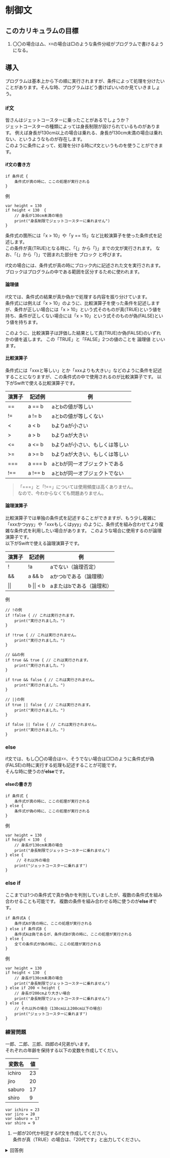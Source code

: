 # 制御文

## このカリキュラムの目標
1. 〇〇の場合は△、☓☓の場合は□のような条件分岐がプログラムで書けるようになる。

## 導入
プログラムは基本上から下の順に実行されますが、条件によって処理を分けたいことがあります。そんな時、プログラムはどう書けばいいのか見ていきましょう。

### if文
皆さんはジェットコースターに乗ったことがあるでしょうか？  
ジェットコースターの種類によっては身長制限が設けられているものがあります。
例えば身長が130cm以上の場合は乗れる、身長が130cm未満の場合は乗れない、というようなものが存在します。  
このように条件によって、処理を分ける時にif文というものを使うことができます。

#### if文の書き方

```
if 条件式 {
	条件式が真の時に、ここの処理が実行される
}
```

例

```
var height = 130
if height < 130  {
    // 身長が130cm未満の場合
    print("身長制限でジェットコースターに乗れません")
}
```


条件式の箇所には「x > 10」や「y == 15」など比較演算子を使った条件式を記述します。   
この条件が真(TRUE)となる時に、「{」から「}」までの文が実行されます。 なお、「{」から「}」で囲まれた部分を ブロック と呼びます。

if文の場合には、条件式が真の時にブロック内に記述された文を実行されます。ブロックはプログラムの中である範囲を区分するために使われます。

#### 論理値
if文では、条件式の結果が真か偽かで処理する内容を振り分けています。  
条件式には例えば「x > 10」のように、比較演算子を使った条件を記述しますが、条件が正しい場合には「x > 10」という式そのものが真(TRUE)という値を持ち、条件が正しくない場合には「x > 10」という式そのものが偽(FALSE)という値を持ちます。

このように、比較演算子は評価した結果として真(TRUE)か偽(FALSE)のいずれかの値を返します。
この「TRUE」と「FALSE」2つの値のことを 論理値 といいます。

#### 比較演算子
条件式には「xxxと等しい」とか「xxxよりも大きい」などのように条件を記述することになりますが、この条件式の中で使用されるのが比較演算子です。
以下がSwiftで使える比較演算子です。

|演算子|記述例|例|
|---|---|---|
|==|a == b|aとbの値が等しい|
|!=|a != b|aとbの値が等しくない|
|<|	a < b|bよりaが小さい|
|>|	a > b|bよりaが大きい|
|<=|a <= b|bよりaが小さい、もしくは等しい|
|>=|a >= b|bよりaが大きい、もしくは等しい|
|===|a === b|aとbが同一オブジェクトである|
|!==|a !== b|aとbが同一オブジェクトでない|

> 「===」と「!==」については使用頻度は高くありません。  
> なので、今わからなくても問題ありません。

#### 論理演算子
比較演算子では単独の条件式を記述することができますが、もう少し複雑に「xxxかつyyy」や「xxxもしくはyyy」のように、条件式を組み合わせてより複雑な条件式を利用したい場合があります。 このような場合に使用するのが論理演算子です。  
以下がSwiftで使える論理演算子です。

|演算子|記述例|例|
|---|---|---|
|!|!a|aでない（論理否定）|
|&&|a && b|aかつbである（論理積）|
|&#124;&#124;|b &#124;&#124; < b|aまたはbである（論理和）|

例

```
// !の例
if !false { // これは実行されます。
    print("実行されました。")
}

if !true { // これは実行されません。
    print("実行されました。")
}

// &&の例
if true && true { // これは実行されます。
    print("実行されました。")
}

if true && false { // これは実行されません。
    print("実行されました。")
}

// ||の例
if true || false { // これは実行されます。
    print("実行されました。")
}

if false || false { // これは実行されません。
    print("実行されました。")
}
```


### else
if文では、もし〇〇の場合は☓☓、そうでない場合は□□のように条件式が偽(FALSE)の時に実行する処理も記述することが可能です。  
そんな時に使うのが**else**です。

#### elseの書き方

```
if 条件式 {
	条件式が真の時に、ここの処理が実行される
} else {
	条件式が偽の時に、ここの処理が実行される
}
```

例

```
var height = 130
if height < 130  {
    // 身長が130cm未満の場合
    print("身長制限でジェットコースターに乗れません")
} else {
	 // それ以外の場合
    print("ジェットコースターに乗れます")
}
```

### else if
ここまでは1つの条件式で真か偽かを判別していましたが、複数の条件式を組み合わせることも可能です。 複数の条件を組み合わせる時に使うのが**else if**です。

```
if 条件式A {
	条件式Aが真の時に、ここの処理が実行される
} else if 条件式B {
	条件式Aは偽であるが、条件式Bが真の時に、ここの処理が実行される
} else {
	全ての条件式が偽の時に、ここの処理が実行される
}
```

例

```
var height = 130
if height < 130  {
    // 身長が130cm未満の場合
    print("身長制限でジェットコースターに乗れません")
} else if 200 < height {
    // 身長が200cmより大きい場合
    print("身長制限でジェットコースターに乗れません")
} else {
    // それ以外の場合（130cm以上200cm以下の場合）
    print("ジェットコースターに乗れます")
}
```

### 練習問題
一郎、二郎、三郎、四郎の4兄弟がいます。  
それぞれの年齢を保持する以下の変数を作成してくだい。

|変数名|値|
|---|---|
|ichiro| 23|
|jiro|	20|
|saburo| 17|
|shiro|9|

```
var ichiro = 23
var jiro = 20
var saburo = 17
var shiro = 9
```

1. 一郎が20代か判定するif文を作成してください。  
条件が真（TRUE）の場合は、「20代です」と出力してください。

<details><summary>回答例</summary><div>

```
if 20 <= ichiro {
    print("20代です")
}
```
</div></details>